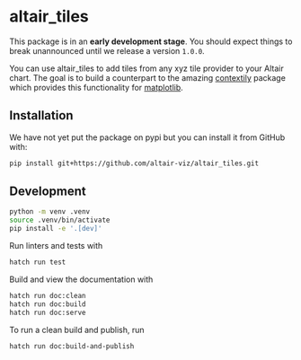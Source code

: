 # altair_tiles
This package is in an **early development stage**. You should expect things to break unannounced until we release a version `1.0.0`.

You can use altair_tiles to add tiles from any xyz tile provider to your Altair chart. The goal is to build a counterpart to the amazing [contextily](https://github.com/geopandas/contextily) package which provides this functionality for [matplotlib](https://matplotlib.org/).

## Installation
We have not yet put the package on pypi but you can install it from GitHub with:

```bash
pip install git+https://github.com/altair-viz/altair_tiles.git
```

## Development
```bash
python -m venv .venv
source .venv/bin/activate
pip install -e '.[dev]'
```

Run linters and tests with
```bash
hatch run test
```

Build and view the documentation with
```bash
hatch run doc:clean
hatch run doc:build
hatch run doc:serve
```

To run a clean build and publish, run
```bash
hatch run doc:build-and-publish
```
